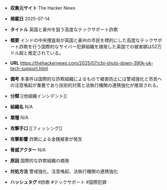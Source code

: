 - **収集元サイト**
The Hacker News

- **掲載日**
2025-07-14

- **タイトル**
英国と豪州を狙う高度なテックサポート詐欺

- **概要**
インドの中央捜査局が英国と豪州の市民を標的にした高度なテックサポート詐欺を行う国際的なサイバー犯罪組織を摘発した英国での被害額は52万ドル超と推定されている。

- **URL**
https://thehackernews.com/2025/07/cbi-shuts-down-390k-uk-tech-support.html

- **備考**
本事件は国際的な詐欺組織によるもので被害防止には警戒強化と市民への注意喚起が重要であり技術的対策と法執行機関の連携強化が推奨される。

- **分類**
[[他組織インシデント]]

- **組織名**
N/A

- **業種**
N/A

- **攻撃手口**
[[フィッシング]]

- **攻撃影響**
詐欺による金銭被害が発生

- **脅威アクター**
N/A

- **原因**
国際的な詐欺組織の摘発

- **対処方法**
警戒強化、注意喚起、法執行機関の連携強化

- **ハッシュタグ**
#詐欺 #テックサポート #国際犯罪
